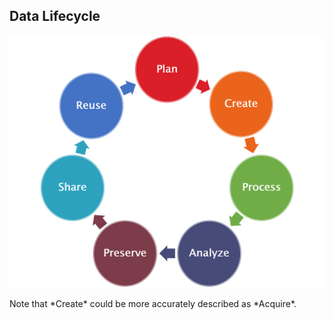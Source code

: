 ##  Data Lifecycle

![](resources/images/data/data_life_cycle.png)<!-- .element width="50%" -->

<p>
<span>
Note that *Create* could be more accurately described as *Acquire*.
</span><!-- .element: class="caption" -->
</p><!-- .element: class="caption-wrapper" -->
